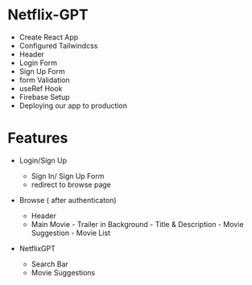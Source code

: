 
# Netflix-GPT

- Create React App
- Configured Tailwindcss
- Header
- Login Form
- Sign Up Form
- form Validation
- useRef Hook
- Firebase Setup
- Deploying our app to production


# Features
- Login/Sign Up
     - Sign In/ Sign Up Form
     - redirect to browse page

- Browse ( after authenticaton)
     - Header
     - Main Movie
           - Trailer in Background
           - Title & Description
           - Movie Suggestion 
                  - Movie List

- NetflixGPT
     - Search Bar
     - Movie Suggestions
